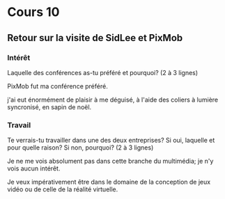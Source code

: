 # Cours 10
## Retour sur la visite de SidLee et PixMob

### Intérêt
Laquelle des conférences as-tu préféré et pourquoi? (2 à 3 lignes)

PixMob fut ma conférence préféré.

j'ai eut énormément de plaisir à me déguisé, à l'aide des coliers à lumière syncronisé, en sapin de noël. 

### Travail
Te verrais-tu travailler dans une des deux entreprises? Si oui, laquelle et pour quelle raison? Si non, pourquoi? (2 à 3 lignes)

Je ne me vois absolument pas dans cette branche du multimédia; je n'y vois aucun intérêt.

Je veux impérativement être dans le domaine de la conception de jeux vidéo ou de celle de la réalité virtuelle.
